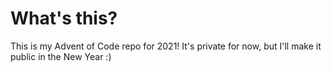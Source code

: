 # What's this?

This is my Advent of Code repo for 2021! It's private for now, but I'll make it public in the New Year :)